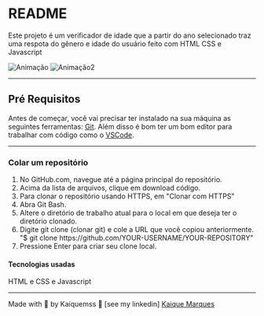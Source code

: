 # README

<p>Este projeto é um verificador de idade que a partir do ano selecionado traz uma respota do gênero e idade do usuário feito com HTML CSS e Javascript</p>

![Animação](https://user-images.githubusercontent.com/79489384/158085226-77067c49-a59b-4bc5-80a7-11ee1b75315d.gif)
![Animação2](https://user-images.githubusercontent.com/79489384/158085236-9d285574-05ac-4169-91fe-4eeee07b344d.gif)

<hr>


<h2>Pré Requisitos</h2>

<p>Antes de começar, você vai precisar ter instalado na sua máquina as seguintes ferramentas: <a href="https://git-scm.com/">Git</a>. Além disso é bom ter um bom editor para trabalhar com código como o <a href="https://code.visualstudio.com/">VSCode</a>.</p>

<hr>

<h3>Colar um repositório</h3>

<ol>

<li>No GitHub.com, navegue até a página principal do repositório.</li>
<li>Acima da lista de arquivos, clique em download código.</li>
<li>Para clonar o repositório usando HTTPS, em "Clonar com HTTPS"</li>
<li>Abra Git Bash.</li>
<li>Altere o diretório de trabalho atual para o local em que deseja ter o diretório clonado.</li>
<li>Digite git clone (clonar git) e cole a URL que você copiou anteriormente. "$ git clone https://github.com/YOUR-USERNAME/YOUR-REPOSITORY"</li>
<li>Pressione Enter para criar seu clone local.</li>
</ol>

<h4>Tecnologias usadas</h4>
<p>HTML e CSS e Javascript</p>

<hr>


<p>Made with 💙 by Kaiquemss 👋 [see my linkedin] <a href="https://www.linkedin.com/in/kaique-marques-4a6148b8/">Kaique Marques</a></p>
